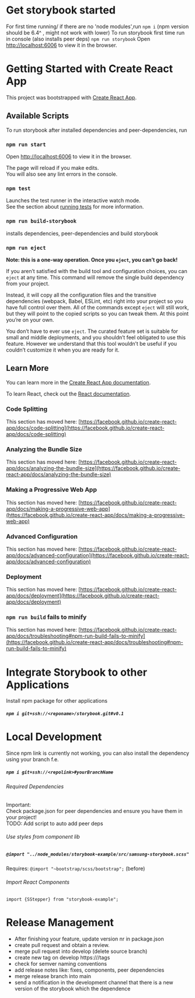 # Get storybook started
For first time running/ if there are no 'node modules',run 
`npm i`
(npm version should be 6.4^ , might not work with lower)
To run storybook first time run in console (also installs peer deps)
`npm run storybook` 
Open [http://localhost:6006](http://localhost:6006) to view it in the browser.

# Getting Started with Create React App

This project was bootstrapped with [Create React App](https://github.com/facebook/create-react-app).

## Available Scripts

To run storybook after installed dependencies and peer-dependencies, run

### `npm run start`

Open [http://localhost:6006](http://localhost:6006) to view it in the browser.

The page will reload if you make edits.\
You will also see any lint errors in the console.

### `npm test`

Launches the test runner in the interactive watch mode.\
See the section about [running tests](https://facebook.github.io/create-react-app/docs/running-tests) for more information.

### `npm run build-storybook`

installs dependencies, peer-dependencies and build storybook

### `npm run eject`

**Note: this is a one-way operation. Once you `eject`, you can’t go back!**

If you aren’t satisfied with the build tool and configuration choices, you can `eject` at any time. This command will remove the single build dependency from your project.

Instead, it will copy all the configuration files and the transitive dependencies (webpack, Babel, ESLint, etc) right into your project so you have full control over them. All of the commands except `eject` will still work, but they will point to the copied scripts so you can tweak them. At this point you’re on your own.

You don’t have to ever use `eject`. The curated feature set is suitable for small and middle deployments, and you shouldn’t feel obligated to use this feature. However we understand that this tool wouldn’t be useful if you couldn’t customize it when you are ready for it.

## Learn More

You can learn more in the [Create React App documentation](https://facebook.github.io/create-react-app/docs/getting-started).

To learn React, check out the [React documentation](https://reactjs.org/).

### Code Splitting

This section has moved here: [https://facebook.github.io/create-react-app/docs/code-splitting](https://facebook.github.io/create-react-app/docs/code-splitting)

### Analyzing the Bundle Size

This section has moved here: [https://facebook.github.io/create-react-app/docs/analyzing-the-bundle-size](https://facebook.github.io/create-react-app/docs/analyzing-the-bundle-size)

### Making a Progressive Web App

This section has moved here: [https://facebook.github.io/create-react-app/docs/making-a-progressive-web-app](https://facebook.github.io/create-react-app/docs/making-a-progressive-web-app)

### Advanced Configuration

This section has moved here: [https://facebook.github.io/create-react-app/docs/advanced-configuration](https://facebook.github.io/create-react-app/docs/advanced-configuration)

### Deployment

This section has moved here: [https://facebook.github.io/create-react-app/docs/deployment](https://facebook.github.io/create-react-app/docs/deployment)

### `npm run build` fails to minify

This section has moved here: [https://facebook.github.io/create-react-app/docs/troubleshooting#npm-run-build-fails-to-minify](https://facebook.github.io/create-react-app/docs/troubleshooting#npm-run-build-fails-to-minify)

# Integrate Storybook to other Applications

Install npm package for other applications

##### `npm i git+ssh://<reponame>/storybook.git#v0.1`

# Local Development

Since npm link is currently not working, you can also install the dependency using your branch f.e.

##### `npm i git+ssh://<repolink>#yourBranchName`


###### Required Dependencies

Important: <br>
Check package.json for peer dependencies and ensure you have them in your project!<br>
TODO: Add script to auto add peer deps

###### Use styles from component lib

##### `@import "../node_modules/storybook-example/src/samsung-storybook.scss"`

Requires: `@import "~bootstrap/scss/bootstrap";` (before)

###### Import React Components

`import {SStepper} from "storybook-example";`

# Release Management

- After finishing your feature, update version nr in package.json
- create pull  request and obtain a review.
- merge pull request into develop (delete source branch)
- create new tag on develop https://<repourl>/tags
- check for semver naming conventions
- add release notes like: fixes, components, peer dependencies
- merge release branch into main
- send a notification in the development channel that there is a new version of the storybook which the dependence
